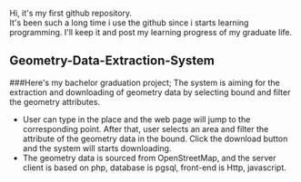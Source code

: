 Hi, it's my first github repository.  
It's been such a long time i use the github since i starts learning programming. I'll keep it and post my learning progress of my graduate life.

## Geometry-Data-Extraction-System

###Here's my bachelor graduation project;
The system is aiming for the extraction and downloading of geometry data by selecting bound and filter the geometry attributes.  
* User can type in the place and the web page will jump to the corresponding point. After that, user selects an area and filter the attribute of the geometry data in the bound. Click the download button and the system will starts downloading. 
* The geometry data is sourced from OpenStreetMap, and the server client is based on php, database is pgsql, front-end is Http, javascript.


